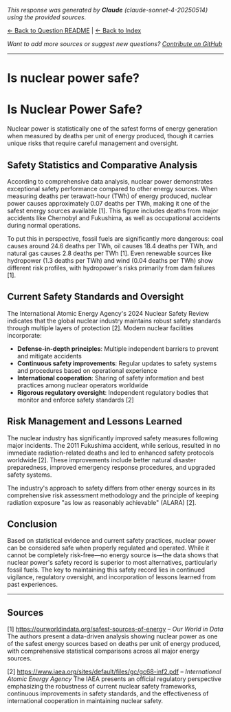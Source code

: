 <!-- 
Generated by: claude
Model: claude-sonnet-4-20250514
Prompt type: sources
Generated at: 2025-06-12T11:01:08.759124
-->

*This response was generated by **Claude** (claude-sonnet-4-20250514) using the provided sources.*

[← Back to Question README](README.md) | [← Back to Index](../README.md)

*Want to add more sources or suggest new questions? [Contribute on GitHub](https://github.com/justinwest/SuggestedSources)*

---

# Is nuclear power safe?

# Is Nuclear Power Safe?

Nuclear power is statistically one of the safest forms of energy generation when measured by deaths per unit of energy produced, though it carries unique risks that require careful management and oversight.

## Safety Statistics and Comparative Analysis

According to comprehensive data analysis, nuclear power demonstrates exceptional safety performance compared to other energy sources. When measuring deaths per terawatt-hour (TWh) of energy produced, nuclear power causes approximately 0.07 deaths per TWh, making it one of the safest energy sources available [1]. This figure includes deaths from major accidents like Chernobyl and Fukushima, as well as occupational accidents during normal operations.

To put this in perspective, fossil fuels are significantly more dangerous: coal causes around 24.6 deaths per TWh, oil causes 18.4 deaths per TWh, and natural gas causes 2.8 deaths per TWh [1]. Even renewable sources like hydropower (1.3 deaths per TWh) and wind (0.04 deaths per TWh) show different risk profiles, with hydropower's risks primarily from dam failures [1].

## Current Safety Standards and Oversight

The International Atomic Energy Agency's 2024 Nuclear Safety Review indicates that the global nuclear industry maintains robust safety standards through multiple layers of protection [2]. Modern nuclear facilities incorporate:

- **Defense-in-depth principles**: Multiple independent barriers to prevent and mitigate accidents
- **Continuous safety improvements**: Regular updates to safety systems and procedures based on operational experience
- **International cooperation**: Sharing of safety information and best practices among nuclear operators worldwide
- **Rigorous regulatory oversight**: Independent regulatory bodies that monitor and enforce safety standards [2]

## Risk Management and Lessons Learned

The nuclear industry has significantly improved safety measures following major incidents. The 2011 Fukushima accident, while serious, resulted in no immediate radiation-related deaths and led to enhanced safety protocols worldwide [2]. These improvements include better natural disaster preparedness, improved emergency response procedures, and upgraded safety systems.

The industry's approach to safety differs from other energy sources in its comprehensive risk assessment methodology and the principle of keeping radiation exposure "as low as reasonably achievable" (ALARA) [2].

## Conclusion

Based on statistical evidence and current safety practices, nuclear power can be considered safe when properly regulated and operated. While it cannot be completely risk-free—no energy source is—the data shows that nuclear power's safety record is superior to most alternatives, particularly fossil fuels. The key to maintaining this safety record lies in continued vigilance, regulatory oversight, and incorporation of lessons learned from past experiences.

---

## Sources

[1] https://ourworldindata.org/safest-sources-of-energy – *Our World in Data*
The authors present a data-driven analysis showing nuclear power as one of the safest energy sources based on deaths per unit of energy produced, with comprehensive statistical comparisons across all major energy sources.

[2] https://www.iaea.org/sites/default/files/gc/gc68-inf2.pdf – *International Atomic Energy Agency*
The IAEA presents an official regulatory perspective emphasizing the robustness of current nuclear safety frameworks, continuous improvements in safety standards, and the effectiveness of international cooperation in maintaining nuclear safety.